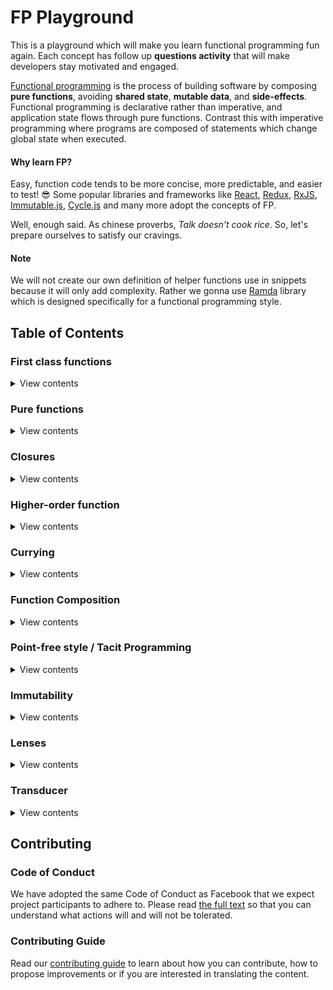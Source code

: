 # FP Playground

This is a playground which will make you learn functional programming fun again. Each concept has follow up **questions activity** that will make developers stay motivated and engaged.

[Functional programming](https://wiki.haskell.org/Functional_programming) is the process of building software by composing **pure functions**, avoiding **shared state**, **mutable data**, and **side-effects**. Functional programming is declarative rather than imperative, and application state flows through pure functions. Contrast this  with imperative programming where programs are composed of statements which change global state when executed.

#### Why learn FP?

Easy, function code tends to be more concise, more predictable, and easier to test! :sunglasses: Some popular libraries and frameworks like [React](https://reactjs.org/), [Redux](https://redux.js.org/), [RxJS](http://reactivex.io/rxjs/), [Immutable.js](https://facebook.github.io/immutable-js/), [Cycle.js](https://cycle.js.org/) and many more adopt the concepts of FP.

Well, enough said. As chinese proverbs, *Talk doesn't cook rice*. So, let's prepare ourselves to satisfy our cravings.

#### Note
We will not create our own definition of helper functions use in snippets because it will only add complexity. Rather we gonna use [Ramda](http://ramdajs.com/) library which is designed specifically for a functional programming style.

## Table of Contents

### First class functions

<details>
<summary>View contents</summary>

* [`Definition`](#ary)
* [`Usage`](#call)
* [`References`](#collectinto)

</details>

### Pure functions

<details>
<summary>View contents</summary>

* [`Definition`](#ary)
* [`Usage`](#call)
* [`References`](#collectinto)

</details>

### Closures

<details>
<summary>View contents</summary>

* [`Definition`](#ary)
* [`Usage`](#call)
* [`References`](#collectinto)

</details>

### Higher-order function

<details>
<summary>View contents</summary>

* [`Definition`](#ary)
* [`Usage`](#call)
* [`References`](#collectinto)

</details>

### Currying

<details>
<summary>View contents</summary>

* [`Definition`](#ary)
* [`Usage`](#call)
* [`References`](#collectinto)

</details>

### Function Composition

<details>
<summary>View contents</summary>

* [`Definition`](#ary)
* [`Usage`](#call)
* [`References`](#collectinto)

</details>

### Point-free style / Tacit Programming

<details>
<summary>View contents</summary>

* [`Definition`](#ary)
* [`Usage`](#call)
* [`References`](#collectinto)

</details>

### Immutability

<details>
<summary>View contents</summary>

* [`Definition`](#ary)
* [`Usage`](#call)
* [`References`](#collectinto)

</details>

### Lenses

<details>
<summary>View contents</summary>

* [`Definition`](#ary)
* [`Usage`](#call)
* [`References`](#collectinto)

</details>

### Transducer

<details>
<summary>View contents</summary>

* [`Definition`](#ary)
* [`Usage`](#call)
* [`References`](#collectinto)

</details>

## Contributing

### Code of Conduct

We have adopted the same Code of Conduct as Facebook that we expect project participants to adhere to. Please read [the full text](https://code.facebook.com/codeofconduct) so that you can understand what actions will and will not be tolerated.

### Contributing Guide

Read our [contributing guide](CONTRIBUTING.md) to learn about how you can contribute, how to propose improvements or if you are interested in translating the content.
